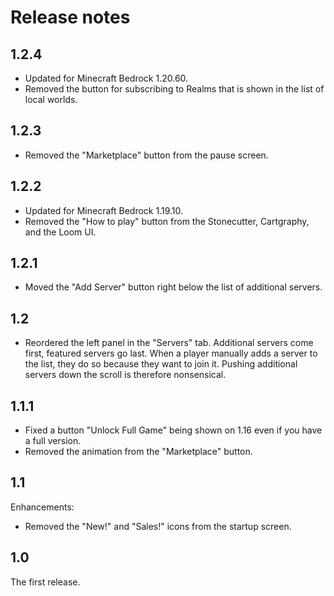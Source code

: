 # Release notes

## 1.2.4

* Updated for Minecraft Bedrock 1.20.60.
* Removed the button for subscribing to Realms that is shown in the list of
  local worlds.

## 1.2.3

* Removed the "Marketplace" button from the pause screen.

## 1.2.2

* Updated for Minecraft Bedrock 1.19.10.
* Removed the "How to play" button from the Stonecutter, Cartgraphy, and
  the Loom UI.

## 1.2.1

* Moved the "Add Server" button right below the list of additional
  servers.

## 1.2

* Reordered the left panel in the "Servers" tab. Additional servers
  come first, featured servers go last. When a player manually adds a
  server to the list, they do so because they want to join it. Pushing
  additional servers down the scroll is therefore nonsensical.

## 1.1.1

* Fixed a button "Unlock Full Game" being shown on 1.16 even if you
  have a full version.
* Removed the animation from the "Marketplace" button.

## 1.1

Enhancements:

* Removed the "New!" and "Sales!" icons from the startup screen.

## 1.0

The first release.
